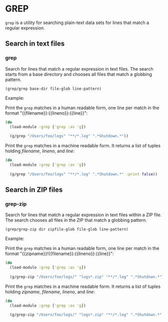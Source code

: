 # GREP

`grep` is a utility for searching plain-text data sets for lines that match a regular expression. 



## Search in text files

### grep

Search for lines that match a regular expression in text files. The search starts from a base
directory and chooses all files that match a globbing pattern.

```
(grep/grep base-dir file-glob line-pattern)
```

Example:

Print the `grep` matches in a human readable form, one line per match in the format "{{filename}}\:{{lineno}}\:{{line}}":

```clojure
(do
  (load-module :grep ['grep :as 'g])
  
  (g/grep "/Users/foo/logs" "**/*.log" ".*Shutdown.*"))
```

Print the `grep` matches in a machine readable form. It returns a list of tuples holding _filename_, _lineno_, and _line_:

```clojure
(do
  (load-module :grep ['grep :as 'g])
  
  (g/grep "/Users/foo/logs" "**/*.log" ".*Shutdown.*" :print false))
```


## Search in ZIP files

### grep-zip

Search for lines that match a regular expression in text files within a ZIP file. The search 
chooses all files in the ZIP that match a globbing pattern.

```
(grep/grep-zip dir zipfile-glob file-glob line-pattern)
```

Example:

Print the `grep` matches in a human readable form, one line per match in the format "{{zipname}}!{{filename}}:{{lineno}}:{{line}}":


```clojure
(do
  (load-module :grep ['grep :as 'g])
  
  (g/grep-zip "/Users/foo/logs/" "logs*.zip" "**/*.log" ".*Shutdown.*"))
```

Print the `grep` matches in a machine readable form. It returns a list of tuples holding _zipname_, _filename_, _lineno_, and _line_:


```clojure
(do
  (load-module :grep ['grep :as 'g])
  
  (g/grep-zip "/Users/foo/logs/" "logs*.zip" "**/*.log" ".*Shutdown.*" :print false))
```
